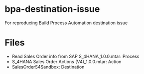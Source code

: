# bpa-destination-issue
For reproducing Build Process Automation destination issue

# Files
- Read Sales Order info from SAP S_4HANA_1.0.0.mtar: Process
- S_4HANA Sales Order Actions (V4)_1.0.0.mtar: Action
- SalesOrderS4Sandbox: Destination
